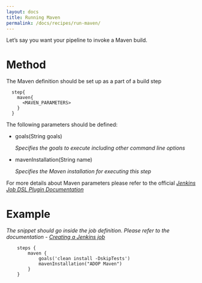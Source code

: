 ```yaml
---
layout: docs
title: Running Maven
permalink: /docs/recipes/run-maven/
---
```


Let’s say you want your pipeline to invoke a Maven build.

# Method

The Maven definition should be set up as a part of a build step

```
  step{
    maven{
      <MAVEN_PARAMETERS>
    }
  }
```

The following parameters should be defined:

* goals(String goals)

  _Specifies the goals to execute including other command line options_
  
* mavenInstallation(String name)

  _Specifies the Maven installation for executing this step_
  
For more details about Maven parameters please refer to the official _[Jenkins Job DSL Plugin Documentation](https://jenkinsci.github.io/job-dsl-plugin/#method/javaposse.jobdsl.dsl.helpers.step.StepContext.maven)_

# Example

_The snippet should go inside the job definition. Please refer to the documentation - [Creating a Jenkins job](https://mibzzz.github.io/adop-cartridges-cookbook/docs/recipes/creating-a-job/)_

```
    steps {
        maven {
            goals('clean install -DskipTests')
            mavenInstallation("ADOP Maven")
        }
    }
```




